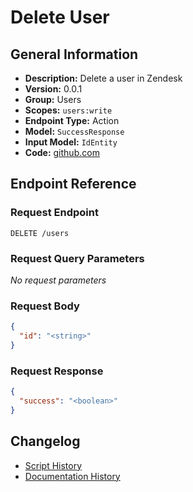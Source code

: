 <!-- BEGIN GENERATED CONTENT -->
# Delete User

## General Information

- **Description:** Delete a user in Zendesk
- **Version:** 0.0.1
- **Group:** Users
- **Scopes:** `users:write`
- **Endpoint Type:** Action
- **Model:** `SuccessResponse`
- **Input Model:** `IdEntity`
- **Code:** [github.com](https://github.com/NangoHQ/integration-templates/tree/main/integrations/zendesk/actions/delete-user.ts)


## Endpoint Reference

### Request Endpoint

`DELETE /users`

### Request Query Parameters

_No request parameters_

### Request Body

```json
{
  "id": "<string>"
}
```

### Request Response

```json
{
  "success": "<boolean>"
}
```

## Changelog

- [Script History](https://github.com/NangoHQ/integration-templates/commits/main/integrations/zendesk/actions/delete-user.ts)
- [Documentation History](https://github.com/NangoHQ/integration-templates/commits/main/integrations/zendesk/actions/delete-user.md)

<!-- END  GENERATED CONTENT -->

